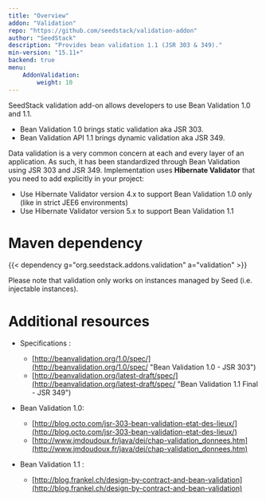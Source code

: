 ```yaml
---
title: "Overview"
addon: "Validation"
repo: "https://github.com/seedstack/validation-addon"
author: "SeedStack"
description: "Provides bean validation 1.1 (JSR 303 & 349)."
min-version: "15.11+"
backend: true
menu:
    AddonValidation:
        weight: 10
---
```


SeedStack validation add-on allows developers to use Bean Validation 1.0 and 1.1.

* Bean Validation 1.0 brings static validation aka JSR 303.
* Bean Validation API 1.1 brings dynamic validation aka JSR 349.

Data validation is a very common concern at each and every layer of an application. As such, it has been standardized 
through Bean Validation using JSR 303 and JSR 349. Implementation uses **Hibernate Validator** that you need to add
explicitly in your project:

* Use Hibernate Validator version 4.x to support Bean Validation 1.0 only (like in strict JEE6 environments)
* Use Hibernate Validator version 5.x to support Bean Validation 1.1

# Maven dependency

{{< dependency g="org.seedstack.addons.validation" a="validation" >}}

Please note that validation only works on instances managed by Seed (i.e. injectable instances).

# Additional resources

* Specifications :
  * [http://beanvalidation.org/1.0/spec/](http://beanvalidation.org/1.0/spec/ "Bean Validation 1.0 - JSR 303")
  * [http://beanvalidation.org/latest-draft/spec/](http://beanvalidation.org/latest-draft/spec/ "Bean Validation 1.1 Final - JSR 349")

* Bean Validation 1.0:
  * [http://blog.octo.com/jsr-303-bean-validation-etat-des-lieux/](http://blog.octo.com/jsr-303-bean-validation-etat-des-lieux/)
  * [http://www.jmdoudoux.fr/java/dej/chap-validation_donnees.htm](http://www.jmdoudoux.fr/java/dej/chap-validation_donnees.htm)

* Bean Validation 1.1 :
  * [http://blog.frankel.ch/design-by-contract-and-bean-validation](http://blog.frankel.ch/design-by-contract-and-bean-validation)
